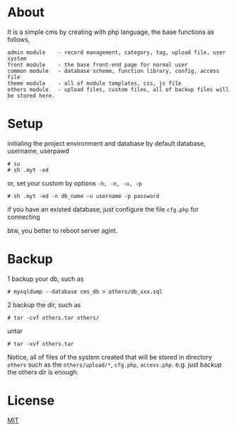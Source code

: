 About
============

It is a simple cms by creating with php language, the base functions as follows,

	admin module	- record management, category, tag, upload file, user system
	front module	- the base front-end page for normal user
	common module	- database scheme, function library, config, access file
	theme module	- all of module templates, css, js file
	others module	- upload files, custom files, all of backup files will be stored here.



Setup
============

initialing the project environment and database by default database, username, userpawd

	# su
	# sh .myt -ed

or, set your custom by options `-h, -n, -u, -p`

	# sh .myt -ed -n db_name -u username -p password

if you have an existed database, just configure the file `cfg.php` for connecting

btw, you better to reboot server agint.



Backup
============

1 backup your db, such as

	# mysqldump --database cms_db > others/db_xxx.sql

2 backup the dir, such as

	# tar -cvf others.tar others/

untar

	# tar -xvf others.tar

Notice, all of files of the system created that will be stored in directory `others`
such as the `others/upload/*`, `cfg.php`, `access.php`. e.g.
just backup the others dir is enough.



License
============

[MIT](https://opensource.org/licenses/MIT)




